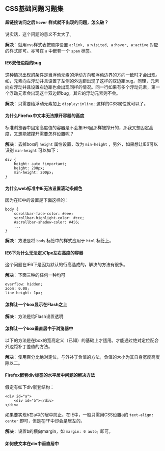 CSS基础问题习题集
----------------------------

#### 超链接访问之后 `hover` 样式就不出现的问题，怎么破？
说实话，这个问题的意义不太大了。

**解决**：就用css样式表按顺序设置 `a:link, a:visited, a:hover, a:active` 对应的样式即可。亦可在 `a` 中嵌套一个 `span` 标签。

#### IE6双倍边距的bug
这种情况出现的条件是当浮动元素的浮动方向和浮动边界的方向一致时才会出现。如，元素向左浮动并且设置了左侧的外边距出现了这样的双边距bug。同理，元素向右浮动并且设置右边距也会出现同样的情况。同一行如果有多个浮动元素，第一个浮动元素会出现这个双边距bug，其它的浮动元素则不会。

**解决**：只需要给浮动元素加上 `display:inline;` 这样的CSS属性就可以了。

#### 为什么Firefox中文本无法撑开容器的高度
标准浏览器中固定高度值的容器是不会象IE6里那样被撑开的，那我又想固定高度，又想能被撑开需要怎样设置呢？

**解决**：去掉box的 `height` 属性设置，改为 `min-height` ，另外，如果想让IE6可以识别 `min-height` 可以如下：
	
	div {
		height: auto !important;
		height: 200px;
		min-height: 200px;
	}

#### 为什么web标准中IE无法设置滚动条颜色
因为在IE中的设置是下面这样的：
	
	body {
		scrollbar-face-color: #eee;
		scrollbar-highlight-color: #ccc;
		#scrollbar-shadow-color: #456;
		...
	}

**解决**：方法是将 `body` 标签中的样式应用于 `html` 标签上。

#### IE6下为什么无法定义1px左右高度的容器
这个问题在IE6下是因为默认的行高造成的，解决的方法有很多。

**解决**：下面三种的任何一种均可
	
	overflow: hidden;
	zoom: 0.08;
	line-height: 1px;

#### 怎样让一个box显示在Flash之上
**解决**：方法是给Flash设置透明

#### 怎样让一个box垂直居中于浏览器中
以下的方法是在box的宽高定义（已知）的基础上才适用。才能通过绝对定位配合外边距补丁差值的方法。

**解决**：使用百分比绝对定位，与外补丁负值的方法，负值的大小为其自身宽度高度除以二。

#### Firefox嵌套div标签的水平居中问题的解决方法
假定有如下div嵌套结构：

	<div id="a">
		<div id="b"></div>
	</div>

如果要实现b在a中的居中防止，在IE中，一般只需用CSS设置a的 `text-align: center` 即可，但是在FF中却会是居左的。

**解决**：设置b的横向margin，如 `margin: 0 auto;` 即可。

#### 如何使文本在div中垂直居中